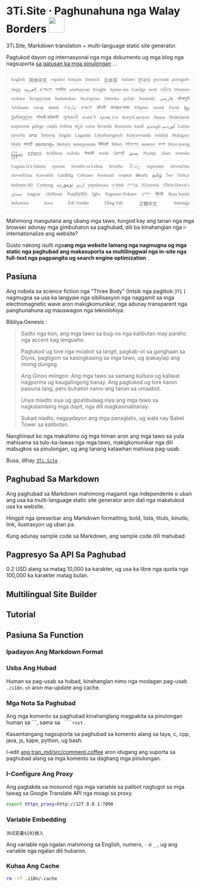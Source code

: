 <h1 style="justify-content:space-between">3Ti.Site ⋅ Paghunahuna nga Walay Borders <img src="//i-01.eu.org/3Ti/logo.svg" style="user-select:none;margin-top:-1px;width:42px"></h1>

3Ti.Site, Markdown translation + multi-language static site generator.

Pagtukod dayon og internasyonal nga mga dokumento ug mga blog nga nagsuporta [sa gatusan ka mga pinulongan](https://github.com/i18n-site/node/blob/main/lang/src/index.js) ...

<pre class="langli" style="display:flex;flex-wrap:wrap;background:transparent;border:1px solid #eee;font-size:12px;box-shadow:0 0 3px inset #eee;padding:12px 5px 4px 12px;justify-content:space-between;"><style>pre.langli i{font-weight:300;font-family:s;margin-right:7px;margin-bottom:8px;font-style:normal;color:#666;border-bottom:1px dashed #ccc;}</style><i>English</i><i> 简体中文 </i><i>español</i><i>français</i><i>Deutsch</i><i> 日本語 </i><i>italiano</i><i>한국어</i><i>русский</i><i>português</i><i>shqip</i><i>‫العربية‬</i><i>አማርኛ</i><i>অসমীয়া</i><i>azərbaycan</i><i>Eʋegbe</i><i>Aymar aru</i><i>Gaeilge</i><i>eesti</i><i>ଓଡ଼ିଆ</i><i>Oromoo</i><i>euskara</i><i>беларуская</i><i>bamanakan</i><i>български</i><i>íslenska</i><i>polski</i><i>bosanski</i><i>‫فارسی‬</i><i>भोजपुरी</i><i>Afrikaans</i><i>татар</i><i>dansk</i><i>‫ދިވެހިބަސް‬</i><i>ትግርኛ</i><i>डोगरी</i><i>संस्कृत भाषा</i><i>Filipino</i><i>suomi</i><i>Frysk</i><i>ខ្មែរ</i><i>ქართული</i><i>गोंयची कोंकणी</i><i>ગુજરાતી</i><i>avañe’ẽ</i><i>қазақ тілі</i><i>Kreyòl ayisyen</i><i>Hausa</i><i>Nederlands</i><i>кыргызча</i><i>galego</i><i>català</i><i>čeština</i><i>ಕನ್ನಡ</i><i>corsu</i><i>hrvatski</i><i>Runasimi</i><i>kurdî</i><i>‫کوردیی ناوەندی‬</i><i>Latina</i><i>latviešu</i><i>ລາວ</i><i>lietuvių</i><i>lingála</i><i>Luganda</i><i>Lëtzebuergesch</i><i>Kinyarwanda</i><i>română</i><i>Malagasy</i><i>Malti</i><i>मराठी</i><i>മലയാളം</i><i>Melayu</i><i>македонски</i><i>मैथिली</i><i>Māori</i><i>মৈতৈলোন্</i><i>монгол</i><i>বাংলা</i><i>Mizo ṭawng</i><i>မြန်မာ</i><i>𞄀𞄄𞄰𞄩𞄍𞄜𞄰</i><i>IsiXhosa</i><i>isiZulu</i><i>नेपाली</i><i>norsk</i><i>ਪੰਜਾਬੀ</i><i>‫پښتو‬</i><i>Nyanja</i><i>Akan</i><i>svenska</i><i>Gagana fa'a Sāmoa</i><i>српски</i><i>Sesotho sa Leboa</i><i>Sesotho</i><i>සිංහල</i><i>esperanto</i><i>slovenčina</i><i>slovenščina</i><i>Kiswahili</i><i>Gàidhlig</i><i>Cebuano</i><i>Soomaali</i><i>тоҷикӣ</i><i>తెలుగు</i><i>தமிழ்</i><i>ไทย</i><i>Türkçe</i><i>türkmen dili</i><i>Cymraeg</i><i>‫ئۇيغۇرچە‬</i><i>‫اردو‬</i><i>українська</i><i>o‘zbek</i><i>‫עברית‬</i><i>Ελληνικά</i><i>ʻŌlelo Hawaiʻi</i><i>‫سنڌي‬</i><i>magyar</i><i>chiShona</i><i>հայերեն</i><i>Igbo</i><i>Pagsasao Ilokano</i><i>‫ייִדיש‬</i><i>हिन्दी</i><i>Basa Sunda</i><i>Indonesia</i><i>Jawa</i><i>Èdè Yorùbá</i><i>Tiếng Việt</i><i> 正體中文 </i><i>Xitsonga</i></pre>

Mahimong mangutana ang ubang mga tawo, tungod kay ang tanan nga mga browser adunay mga gimbuhaton sa paghubad, dili ba kinahanglan nga i-internationalize ang website?

Gusto nakong isulti nga**ang mga website lamang nga nagmugna og mga static nga paghubad ang makasuporta sa multilinggwal nga in-site nga full-text nga pagpangita ug search engine optimization** .

## Pasiuna

Ang nobela sa science fiction nga &quot;Three Body&quot; (Intsik nga paglitok:`3Tǐ` ) nagmugna sa usa ka langyaw nga sibilisasyon nga naggamit sa mga electromagnetic wave aron makigkomunikar, nga adunay transparent nga panghunahuna ug mauswagon nga teknolohiya.

Bibliya·Genesis :

> Sadto nga tion, ang mga tawo sa bug-os nga kalibutan may pareho nga accent kag lenguahe.
>
> Pagtukod ug tore nga moabot sa langit, pagkab-ot sa ganghaan sa Diyos, pagtigom sa kasingkasing sa mga tawo, ug ipakaylap ang imong dungog.
>
> Ang Ginoo miingon: Ang mga tawo sa samang kultura ug kaliwat nagporma ug kaugalingong banay. Ang pagtukod ug tore karon pasiuna lang, pero buhaton namo ang tanan sa umaabot.
>
> Unya miadto siya ug gipatibulaag niya ang mga tawo sa nagkalainlaing mga dapit, nga dili magkasinabtanay.
>
> Sukad niadto, nagpadayon ang mga panaglalis, ug wala nay Babel Tower sa kalibotan.

Nanghinaut ko nga makahimo og mga himan aron ang mga tawo sa yuta mahisama sa tulo-ka-lawas nga mga tawo, makigkomunikar nga dili mabugkos sa pinulongan, ug ang tanang katawhan mahiusa pag-usab.

Busa, dihay [`3Ti.Site`](//3Ti.Site) .

## Paghubad Sa Markdown

Ang paghubad sa Markdown mahimong magamit nga independente o uban ang usa ka multi-language static site generator aron dali nga makatukod usa ka website.

Hingpit nga ipreserbar ang Markdown formatting, bold, lista, titulo, kinutlo, link, ilustrasyon ug uban pa.

Kung adunay sample code sa Markdown, ang sample code dili mahubad.

## Pagpresyo Sa API Sa Paghubad

0.2 USD alang sa matag 10,000 ka karakter, ug usa ka libre nga quota nga 100,000 ka karakter matag bulan.

## Multilingual Site Builder

## Tutorial

## Pasiuna Sa Function

### Ipadayon Ang Markdown Format

### Usba Ang Hubad

Human sa pag-usab sa hubad, kinahanglan nimo nga modagan pag-usab `./i18n.sh` aron ma-update ang cache.

### Mga Nota Sa Paghubad

Ang mga komento sa paghubad kinahanglang magpakita sa pinulongan human sa \```, sama sa ` ```rust` .

Kasamtangang nagsuporta sa paghubad sa komento alang sa taya, c, cpp, java, js, kape, python, ug bash.

I-edit [ang tran_md/src/comment.coffee](https://github.com/i18n-site/node/blob/main/tran_md/src/comment.coffee) aron idugang ang suporta sa paghubad alang sa mga komento sa daghang mga pinulongan.

### I-Configure Ang Proxy

Ang pagtakda sa mosunod nga mga variable sa palibot nagtugot sa mga tawag sa Google Translate API nga moagi sa proxy.

```bash
export https_proxy=http://127.0.0.1:7890
```

### Variable Embedding

```
测试变量${0}嵌入
```

Ang variable nga ngalan mahimong sa English, numero, `-` o `_` , ug ang variable nga ngalan dili hubaron.

### Kuhaa Ang Cache

```bash
rm -rf .i18n/.cache
```

